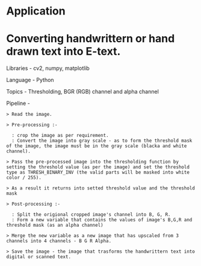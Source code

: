 # Application
# Converting handwrittern or hand drawn text into E-text.
Libraries - cv2, numpy, matplotlib

Language - Python

Topics - Thresholding, BGR (RGB) channel and alpha channel

Pipeline - 

    > Read the image.
  
    > Pre-processing :-
    
      : crop the image as per requirement.
      : Convert the image into gray scale - as to form the threshold mask of the image, the image must be in the gray scale (blacka and white channel).
    
    > Pass the pre-processed image into the thresholding function by setting the threshold value (as per the image) and set the threshold type as THRESH_BINARY_INV (the valid parts will be masked into white color / 255).
    
    > As a result it returns into setted threshold value and the threshold mask
    
    > Post-processing :-
    
      : Split the origional cropped image's channel into B, G, R.
      : Form a new variable that contains the values of image's B,G,R and threshold mask (as an alpha channel) 
    
    > Merge the new variable as a new image that has upscaled from 3 channels into 4 channels - B G R Alpha.
    
    > Save the image - the image that trasforms the handwrittern text into digital or scanned text.
